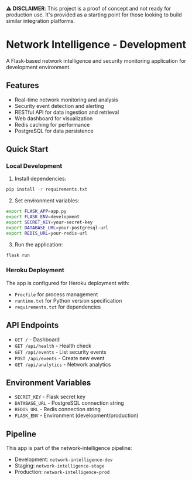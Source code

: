 ⚠️ **DISCLAIMER**: This project is a proof of concept and not ready for production use. It's provided as a starting point for those looking to build similar integration platforms.

# Network Intelligence - Development

A Flask-based network intelligence and security monitoring application for development environment.

## Features

- Real-time network monitoring and analysis
- Security event detection and alerting
- RESTful API for data ingestion and retrieval
- Web dashboard for visualization
- Redis caching for performance
- PostgreSQL for data persistence

## Quick Start

### Local Development

1. Install dependencies:
```bash
pip install -r requirements.txt
```

2. Set environment variables:
```bash
export FLASK_APP=app.py
export FLASK_ENV=development
export SECRET_KEY=your-secret-key
export DATABASE_URL=your-postgresql-url
export REDIS_URL=your-redis-url
```

3. Run the application:
```bash
flask run
```

### Heroku Deployment

The app is configured for Heroku deployment with:
- `Procfile` for process management
- `runtime.txt` for Python version specification
- `requirements.txt` for dependencies

## API Endpoints

- `GET /` - Dashboard
- `GET /api/health` - Health check
- `GET /api/events` - List security events
- `POST /api/events` - Create new event
- `GET /api/analytics` - Network analytics

## Environment Variables

- `SECRET_KEY` - Flask secret key
- `DATABASE_URL` - PostgreSQL connection string
- `REDIS_URL` - Redis connection string
- `FLASK_ENV` - Environment (development/production)

## Pipeline

This app is part of the network-intelligence pipeline:
- Development: `network-intelligence-dev`
- Staging: `network-intelligence-stage`
- Production: `network-intelligence-prod` 